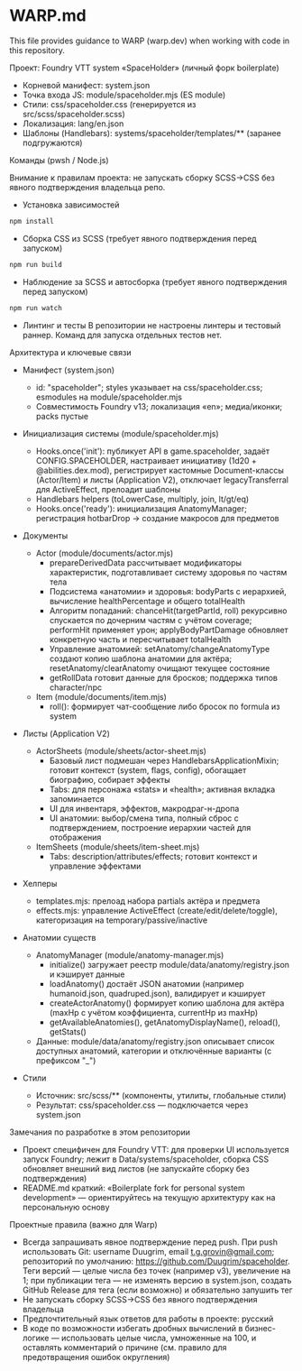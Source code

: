 # WARP.md

This file provides guidance to WARP (warp.dev) when working with code in this repository.

Проект: Foundry VTT system «SpaceHolder» (личный форк boilerplate)

- Корневой манифест: system.json
- Точка входа JS: module/spaceholder.mjs (ES module)
- Стили: css/spaceholder.css (генерируется из src/scss/spaceholder.scss)
- Локализация: lang/en.json
- Шаблоны (Handlebars): systems/spaceholder/templates/** (заранее подгружаются)

Команды (pwsh / Node.js)

Внимание к правилам проекта: не запускать сборку SCSS→CSS без явного подтверждения владельца репо.

- Установка зависимостей
```powershell path=null start=null
npm install
```

- Сборка CSS из SCSS (требует явного подтверждения перед запуском)
```powershell path=null start=null
npm run build
```

- Наблюдение за SCSS и автосборка (требует явного подтверждения перед запуском)
```powershell path=null start=null
npm run watch
```

- Линтинг и тесты
В репозитории не настроены линтеры и тестовый раннер. Команд для запуска отдельных тестов нет.

Архитектура и ключевые связи

- Манифест (system.json)
  - id: "spaceholder"; styles указывает на css/spaceholder.css; esmodules на module/spaceholder.mjs
  - Совместимость Foundry v13; локализация «en»; медиа/иконки; packs пустые

- Инициализация системы (module/spaceholder.mjs)
  - Hooks.once('init'): публикует API в game.spaceholder, задаёт CONFIG.SPACEHOLDER, настраивает инициативу (1d20 + @abilities.dex.mod), регистрирует кастомные Document-классы (Actor/Item) и листы (Application V2), отключает legacyTransferral для ActiveEffect, прелоадит шаблоны
  - Handlebars helpers (toLowerCase, multiply, join, lt/gt/eq)
  - Hooks.once('ready'): инициализация AnatomyManager; регистрация hotbarDrop → создание макросов для предметов

- Документы
  - Actor (module/documents/actor.mjs)
    - prepareDerivedData рассчитывает модификаторы характеристик, подготавливает систему здоровья по частям тела
    - Подсистема «анатомии» и здоровья: bodyParts с иерархией, вычисление healthPercentage и общего totalHealth
    - Алгоритм попаданий: chanceHit(targetPartId, roll) рекурсивно спускается по дочерним частям с учётом coverage; performHit применяет урон; applyBodyPartDamage обновляет конкретную часть и пересчитывает totalHealth
    - Управление анатомией: setAnatomy/changeAnatomyType создают копию шаблона анатомии для актёра; resetAnatomy/clearAnatomy очищают текущее состояние
    - getRollData готовит данные для бросков; поддержка типов character/npc
  - Item (module/documents/item.mjs)
    - roll(): формирует чат-сообщение либо бросок по formula из system

- Листы (Application V2)
  - ActorSheets (module/sheets/actor-sheet.mjs)
    - Базовый лист подмешан через HandlebarsApplicationMixin; готовит контекст (system, flags, config), обогащает биографию, собирает эффекты
    - Tabs: для персонажа «stats» и «health»; активная вкладка запоминается
    - UI для инвентаря, эффектов, макродраг-н-дропа
    - UI анатомии: выбор/смена типа, полный сброс с подтверждением, построение иерархии частей для отображения
  - ItemSheets (module/sheets/item-sheet.mjs)
    - Tabs: description/attributes/effects; готовит контекст и управление эффектами

- Хелперы
  - templates.mjs: прелоад набора partials актёра и предмета
  - effects.mjs: управление ActiveEffect (create/edit/delete/toggle), категоризация на temporary/passive/inactive

- Анатомии существ
  - AnatomyManager (module/anatomy-manager.mjs)
    - initialize() загружает реестр module/data/anatomy/registry.json и кэширует данные
    - loadAnatomy() достаёт JSON анатомии (например humanoid.json, quadruped.json), валидирует и кэширует
    - createActorAnatomy() формирует копию шаблона для актёра (maxHp с учётом коэффициента, currentHp из maxHp)
    - getAvailableAnatomies(), getAnatomyDisplayName(), reload(), getStats()
  - Данные: module/data/anatomy/registry.json описывает список доступных анатомий, категории и отключённые варианты (с префиксом "_")

- Стили
  - Источник: src/scss/** (компоненты, утилиты, глобальные стили)
  - Результат: css/spaceholder.css — подключается через system.json

Замечания по разработке в этом репозитории

- Проект специфичен для Foundry VTT: для проверки UI используется запуск Foundry; лежит в Data/systems/spaceholder, сборка CSS обновляет внешний вид листов (не запускайте сборку без подтверждения)
- README.md краткий: «Boilerplate fork for personal system development» — ориентируйтесь на текущую архитектуру как на персональную основу

Проектные правила (важно для Warp)

- Всегда запрашивать явное подтверждение перед push. При push использовать Git: username Duugrim, email t.g.grovin@gmail.com; репозиторий по умолчанию: https://github.com/Duugrim/spaceholder. Теги версий — целые числа без точек (например v3), увеличение на 1; при публикации тега — не изменять версию в system.json, создать GitHub Release для тега (если возможно) и обязательно запушить тег
- Не запускать сборку SCSS→CSS без явного подтверждения владельца
- Предпочтительный язык ответов для работы в проекте: русский
- В коде по возможности избегать дробных вычислений в бизнес-логике — использовать целые числа, умноженные на 100, и оставлять комментарий о причине (см. правило для предотвращения ошибок округления)
